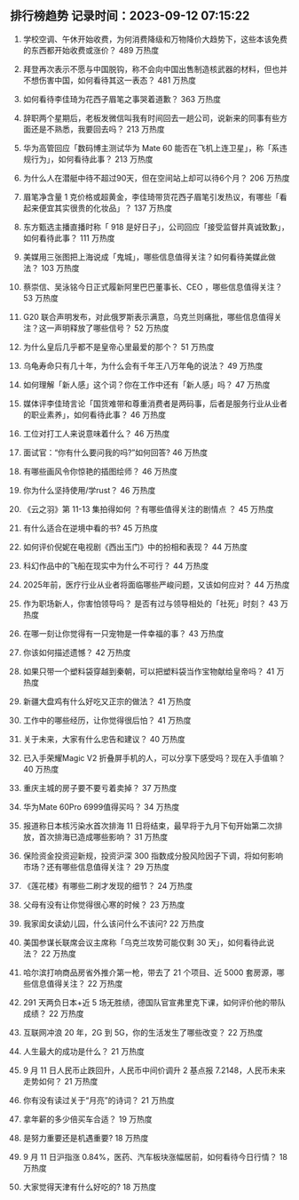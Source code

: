 
## 排行榜趋势 记录时间：2023-09-12 07:15:22
  
  1. 学校空调、午休开始收费，为何消费降级和万物降价大趋势下，这些本该免费的东西都开始收费或涨价？ 489 万热度
    
  2. 拜登再次表示不愿与中国脱钩，称不会向中国出售制造核武器的材料，但也并不想伤害中国，如何看待其这一表态？ 481 万热度
    
  3. 如何看待李佳琦为花西子眉笔之事哭着道歉？ 363 万热度
    
  4. 辞职两个星期后，老板发微信叫我有时间回去一趟公司，说新来的同事有些方面还是不熟悉，我要回去吗？ 213 万热度
    
  5. 华为高管回应「数码博主测试华为 Mate 60 能否在飞机上连卫星」，称「系违规行为」，如何看待此事？ 213 万热度
    
  6. 为什么人在潜艇中待不超过90天，但在空间站上却可以待6个月？ 206 万热度
    
  7. 眉笔净含量 1 克价格或超黄金，李佳琦带货花西子眉笔引发热议，有哪些「看起来便宜其实很贵的化妆品」？ 137 万热度
    
  8. 东方甄选主播直播时称「 918 是好日子」，公司回应「接受监督并真诚致歉」，如何看待此事？ 111 万热度
    
  9. 美媒用三张图把上海说成「鬼城」，哪些信息值得关注？如何看待美媒此做法？ 103 万热度
    
  10. 蔡崇信、吴泳铭今日正式履新阿里巴巴董事长、CEO ，哪些信息值得关注？ 53 万热度
    
  11. G20 联合声明发布，对此俄罗斯表示满意，乌克兰则痛批，哪些信息值得关注？这一声明释放了哪些信号？ 52 万热度
    
  12. 为什么皇后几乎都不是皇帝心里最爱的那个？ 51 万热度
    
  13. 乌龟寿命只有几十年，为什么会有千年王八万年龟的说法？ 49 万热度
    
  14. 如何理解「新人感」这个词？你在工作中还有「新人感」吗？ 47 万热度
    
  15. 媒体评李佳琦言论「国货难带和尊重消费者是两码事，后者是服务行业从业者的职业素养」，如何看待此事？ 46 万热度
    
  16. 工位对打工人来说意味着什么？ 46 万热度
    
  17. 面试官：“你有什么要问我的吗?”如何回答? 46 万热度
    
  18. 有哪些画风令你惊艳的插图绘师？ 46 万热度
    
  19. 你为什么坚持使用/学rust？ 46 万热度
    
  20. 《云之羽》第 11-13 集拍得如何 ？有哪些值得关注的剧情点 ？ 45 万热度
    
  21. 有什么适合在逆境中看的书? 45 万热度
    
  22. 如何评价倪妮在电视剧《西出玉门》中的扮相和表现？ 44 万热度
    
  23. 科幻作品中的飞船在现实中为什么不可行？ 44 万热度
    
  24. 2025年前，医疗行业从业者将面临哪些严峻问题，又该如何应对？ 44 万热度
    
  25. 作为职场新人，你害怕领导吗？ 是否有过与领导相处的「社死」时刻？ 43 万热度
    
  26. 在哪一刻让你觉得有一只宠物是一件幸福的事？ 43 万热度
    
  27. 你该如何描述遗憾？ 42 万热度
    
  28. 如果只带一个塑料袋穿越到秦朝，可以把塑料袋当作宝物献给皇帝吗？ 41 万热度
    
  29. 新疆大盘鸡有什么好吃又正宗的做法？ 41 万热度
    
  30. 工作中的哪些经历，让你觉得很后怕？ 41 万热度
    
  31. 关于未来，大家有什么忠告和建议？ 40 万热度
    
  32. 已入手荣耀Magic V2 折叠屏手机的人，可以分享下感受吗？现在入手值嘛？ 40 万热度
    
  33. 重庆主城的房子要不要亏着卖掉？ 37 万热度
    
  34. 华为Mate 60Pro 6999值得买吗？ 34 万热度
    
  35. 报道称日本核污染水首次排海 11 日将结束，最早将于九月下旬开始第二次排放，首次排海已造成哪些影响？ 31 万热度
    
  36. 保险资金投资迎新规，投资沪深 300 指数成分股风险因子下调，将如何影响市场？还有哪些信息值得关注？ 29 万热度
    
  37. 《莲花楼》有哪些二刷才发现的细节？ 24 万热度
    
  38. 父母有没有让你觉得很心寒的时候？ 23 万热度
    
  39. 我家闺女读幼儿园，什么该问什么不该问? 22 万热度
    
  40. 美国参谋长联席会议主席称「乌克兰攻势可能仅剩 30 天」，如何看待此说法？ 22 万热度
    
  41. 哈尔滨打响商品房省外推介第一枪，带去了 21 个项目、近 5000 套房源，哪些信息值得关注？ 22 万热度
    
  42. 291 天两负日本+近 5 场无胜绩，德国队官宣弗里克下课，如何评价他的带队成绩？ 22 万热度
    
  43. 互联网冲浪 20 年，2G 到 5G，你的生活发生了哪些改变？ 22 万热度
    
  44. 人生最大的成功是什么？ 21 万热度
    
  45. 9  月 11 日人民币止跌回升，人民币中间价调升 2 基点报 7.2148，人民币未来走势如何？ 21 万热度
    
  46. 你有没有读过关于“月亮”的诗词？ 21 万热度
    
  47. 拿年薪的多少倍买车合适？ 19 万热度
    
  48. 是努力重要还是机遇重要? 18 万热度
    
  49. 9 月 11 日沪指涨 0.84%，医药、汽车板块涨幅居前，如何看待今日行情？ 18 万热度
    
  50. 大家觉得天津有什么好吃的? 18 万热度
    